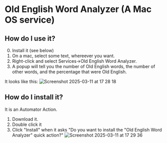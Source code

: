 # Old English Word Analyzer (A Mac OS service)

## How do I use it?

0. Install it (see below)
1. On a mac, select some text, whereever you want.
2. Right-click and select Services->Old English Word Analyzer.
3. A popup will tell you the number of Old English words, the number of other words, and the percentage that were Old English.

It looks like this:
![Screenshot 2025-03-11 at 17 28 18](https://github.com/user-attachments/assets/0cdb91b6-5dd4-4e77-a217-09e51a3c6293)

## How do I install it?

It is an Automator Action. 

1. Download it.
2. Double click it
3. Click "Install" when it asks "Do you want to install the "Old English Word Analyzer" quick action?"
![Screenshot 2025-03-11 at 17 29 36](https://github.com/user-attachments/assets/b0e75c8d-57cc-4862-9278-b7d423c56ce9)
